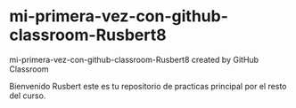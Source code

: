 # mi-primera-vez-con-github-classroom-Rusbert8
mi-primera-vez-con-github-classroom-Rusbert8 created by GitHub Classroom

Bienvenido Rusbert este es tu repositorio de practicas principal por el resto del curso.
